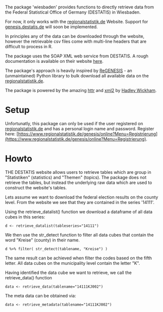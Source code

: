 The package 'wiesbaden' provides functions to directly retrieve data from the Federal Statistical Office of Germany (DESTATIS) in Wiesbaden. 

For now, it only works with the [regionalstatistik.de](https://www.regionalstatistik.de/genesis/online) Website. Support for [genesis.destatis.de](https://www-genesis.destatis.de/genesis/online) will soon be implemented. 

In principles any of the data can be downloaded through the website, however the retrievable csv files come with multi-line headers that are difficult to process in R. 

The package uses the SOAP XML web service from DESTATIS. A rough documentation is available on their website [here](https://www-genesis.destatis.de/genesis/online?Menu=Webservice). 

The package's approach is heavily inspired by [ReGENESIS](https://github.com/pudo/regenesis) - an (unmaintained) Python library to bulk download all available data on the [regionalstatistik.de](https://www.regionalstatistik.de/genesis/online). 

The package is powered by the amazing [httr](https://github.com/hadley/httr) and [xml2](https://github.com/hadley/xml2) by [Hadley Wickham](http://hadley.nz/). 

# Setup 

Unfortunatly, this package can only be used if the user registered on [regionalstatistik.de](https://www.regionalstatistik.de/genesis/online) and has a personal login name and password. Register here: [https://www.regionalstatistik.de/genesis/online?Menu=Registrierung](https://www.regionalstatistik.de/genesis/online?Menu=Registrierung). 


# Howto 

THE DESTATIS website allows users to retrieve tables which are group in "Statistiken" (statistics) and "Themen" (topics). The  package does not retrieve the tables, but instead the underlying raw data which are used to construct the website's tables.

Lets assume we want to download the federal election results on the county level. From the website we see that they are contained in the series '14111'. 

Using the retrieve_datalist() function we download a dataframe of all data cubes in this series: 

	d <- retrieve_datalist(tableseries="14111")

We then use the str_detect function to filter all data cubes that contain the word "Kreise" (county)
in their name. 

	d %>% filter( str_detect(tablename, "Kreise") ) 

The same result can be achieved when filter the codes based on the fifth letter. All data cubes on the municipality 
level contain the letter "K". 

Having identified the data cube we want to retrieve, we call the retrieve_data() function

	data <- retrieve_data(tablename="14111KJ002")

The meta data can be obtained via:

	data <- retrieve_metadata(tablename="14111KJ002")

